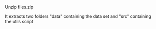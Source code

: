 Unzip files.zip

It extracts two folders "data" containing the data set and "src" containing the utils script
